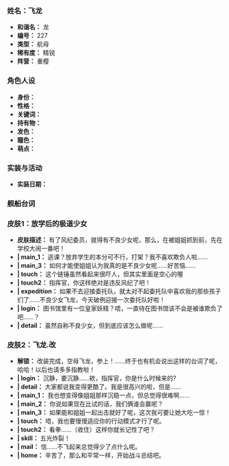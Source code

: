 ### 姓名：飞龙
* **和谐名：** 龙
* **编号：** 227
* **类型：** 航母
* **稀有度：** 精锐
* **阵营：** 重樱


### 角色人设
* **身份：** 
* **性格：** 
* **关键词：** 
* **持有物：** 
* **发色：** 
* **瞳色：** 
* **萌点：** 


### 实装与活动
* **实装日期：** 


### 舰船台词


### 皮肤1：放学后的极道少女
* **皮肤描述：** 有了风纪委员，就得有不良少女呢，那么，在被姐姐抓到前，先在学校大闹一番吧！
* **| main_1：** 逃课？放弃学生的本分可不行，打架？我不喜欢欺负人啦……
* **| main_3：** 如何才能使姐姐认为我真的是不良少女呢……好苦恼……
* **| touch：** 这个链锤虽然看起来很吓人，但其实里面是空心的喔
* **| touch2：** 指挥官，你这样绝对是违反风纪了吧！
* **| expedition：** 如果不去迎接委托队，就太对不起委托队中喜欢我的那些孩子们了……不良少女飞龙，今天破例迎接一次委托队好啦！
* **| login：** 图书馆里有一位皇家妖精？唔，一直待在图书馆该不会是被谁欺负了吧……？
* **| detail：** 虽然自称不良少女，但到底应该怎么做呢……


### 皮肤2：飞龙.改
* **解锁：** 改装完成，空母飞龙，参上！……终于也有机会说出这样的台词了呢，哈哈！以后也请多多指教啦！
* **| login：** 沉静，要沉静……欸，指挥官，你是什么时候来的?
* **| detail：** 大家都说我变得更酷了。我是很高兴的啦，但是……
* **| main_1：** 我也想变得像姐姐那样沉稳一点，但总觉得很难啊……
* **| main_2：** 你说如果现在比试的话，我们俩谁会赢呢？
* **| main_3：** 如果能和姐姐一起出击就好了呢，这次我可要让她大吃一惊！
* **| touch：** 唔，我也要慢慢适应你的行动模式才行了呢。
* **| touch2：** 看拳……（收住）这样你就长记性了吧？
* **| skill：** 五光炸裂！
* **| mail：** 信……不飞起来总觉得少了点什么呢。
* **| home：** 辛苦了，那么和平常一样，开始战斗总结吧。

